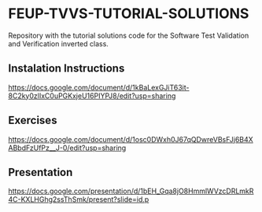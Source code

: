 # FEUP-TVVS-TUTORIAL-SOLUTIONS

Repository with the tutorial solutions code for the Software Test Validation and Verification inverted class.

## Instalation Instructions

https://docs.google.com/document/d/1kBaLexGJiT63it-8C2ky0zlIxC0uPGKxjeU16PIYPJ8/edit?usp=sharing

## Exercises

https://docs.google.com/document/d/1osc0DWxh0J67qQDwreVBsFJj6B4XABbdFzUfPz__J-0/edit?usp=sharing

## Presentation

https://docs.google.com/presentation/d/1bEH_Gqa8jO8HmmlWVzcDRLmkR4C-KXLHGhg2ssThSmk/present?slide=id.p
